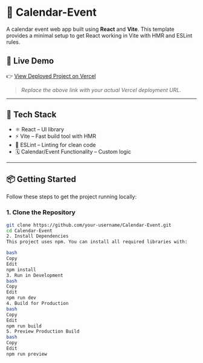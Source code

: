 # 📅 Calendar-Event

A calendar event web app built using **React** and **Vite**. This template provides a minimal setup to get React working in Vite with HMR and ESLint rules.

## 🔗 Live Demo

👉 [View Deployed Project on Vercel](https://calendar-event-one.vercel.app/)

> _Replace the above link with your actual Vercel deployment URL._

---

## 🚀 Tech Stack

- ⚛️ React – UI library
- ⚡ Vite – Fast build tool with HMR
- 🧹 ESLint – Linting for clean code
- 🗓️ Calendar/Event Functionality – Custom logic

---

## 📦 Getting Started

Follow these steps to get the project running locally:

### 1. Clone the Repository

```bash
git clone https://github.com/your-username/Calendar-Event.git
cd Calendar-Event
2. Install Dependencies
This project uses npm. You can install all required libraries with:

bash
Copy
Edit
npm install
3. Run in Development
bash
Copy
Edit
npm run dev
4. Build for Production
bash
Copy
Edit
npm run build
5. Preview Production Build
bash
Copy
Edit
npm run preview

